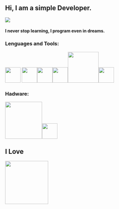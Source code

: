 ## Hi, I am a simple Developer.

![](https://media.giphy.com/media/iIqmM5tTjmpOB9mpbn/giphy.gif)

#### I never stop learning, I program even in dreams.



### Lenguages and Tools:
<img src="https://media.giphy.com/media/kdFc8fubgS31b8DsVu/giphy.gif" width="50px"/> <img src="https://media.giphy.com/media/ln7z2eWriiQAllfVcn/giphy.gif" width="50px"/><img src="https://media.giphy.com/media/eNAsjO55tPbgaor7ma/giphy.gif" width="50px"/><img src="https://media.giphy.com/media/IdyAQJVN2kVPNUrojM/giphy.gif" width="50px"/><img src="https://media.giphy.com/media/wgFWLRiND4bkyYR4IN/giphy.gif" width="100px"/><img src="https://media.giphy.com/media/LMt9638dO8dftAjtco/giphy.gif" width="50px"/>

### Hadware:
<img src="https://www.aranacorp.com/wp-content/uploads/raspberry-pi-logo.jpg" width="120px"/><img src="https://lh3.googleusercontent.com/proxy/qrefhDyfBuPR4rY4d-98ZvhrX74uF_Q3RrEHnCa1IQv3tiXESvUWFcwxGbIjy-JPtlR-OowkbZuRKdxwaj7Mh1Unt3Vex8p2GB4cYg3TQwllzZmZdRhMbaur4SLrAIw9" width="50px"/>


## I Love
<img src="https://www.ituser.es/files/201607/linux.jpg" width="140px"/>
